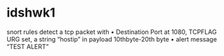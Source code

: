 # idshwk1
snort rules
detect a tcp packet with
• Destination Port at 1080, TCPFLAG URG set, a string “hostip” in payload 
10thbyte-20th byte
• alert message “TEST ALERT”

